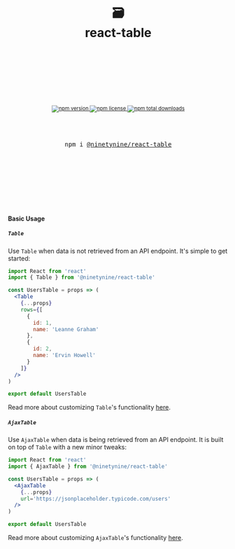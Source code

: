 <div align="center">
  <h1>
    <br/>
    <br/>
    🗃
    <br />
    react-table
    <br />
    <br />
    <br />
    <br />
  </h1>
  <sup>
    <br />
    <br />
    <a href="https://www.npmjs.com/package/@ninetynine/react-table" target="_blank">
      <img src="https://badgen.net/npm/v/@ninetynine/react-table" alt="npm version" />
    </a>
    <a href="https://github.com/ninetynine/react-table/blob/master/LICENSE" target="_blank">
      <img src="https://badgen.net/npm/license/@ninetynine/react-table" alt="npm license">
    </a>
    <a href="https://www.npmjs.com/package/@ninetynine/react-table" target="_blank">
      <img src="https://badgen.net/npm/dt/@ninetynine/react-table" alt="npm total downloads">
    </a>
  </sup>
  <br />
  <br />
  <br />
  <br />
  <pre>npm i <a href="https://www.npmjs.com/package/@ninetynine/react-table" target="_blank">@ninetynine/react-table</a></pre>
  <br />
  <br />
  <br />
  <br />
  <br />
</div>

<br />
<br />

#### Basic Usage

##### `Table`

Use `Table` when data is not retrieved from an API endpoint. It's simple to get started:

```jsx
import React from 'react'
import { Table } from '@ninetynine/react-table'

const UsersTable = props => (
  <Table
    {...props}
    rows={[
      {
        id: 1,
        name: 'Leanne Graham'
      },
      {
        id: 2,
        name: 'Ervin Howell'
      }
    ]}
  />
)

export default UsersTable
```

Read more about customizing `Table`'s functionality [here](./docs/table.md).

##### `AjaxTable`

Use `AjaxTable` when data is being retrieved from an API endpoint. It is built on top of `Table` with a new minor tweaks:

```jsx
import React from 'react'
import { AjaxTable } from '@ninetynine/react-table'

const UsersTable = props => (
  <AjaxTable
    {...props}
    url='https://jsonplaceholder.typicode.com/users'
  />
)

export default UsersTable
```

Read more about customizing `AjaxTable`'s functionality [here](./docs/ajax-table.md).

